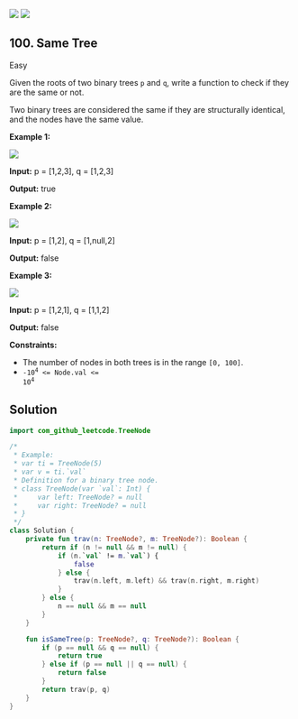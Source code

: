 [![](https://img.shields.io/github/stars/javadev/LeetCode-in-Kotlin?label=Stars&style=flat-square)](https://github.com/javadev/LeetCode-in-Kotlin)
[![](https://img.shields.io/github/forks/javadev/LeetCode-in-Kotlin?label=Fork%20me%20on%20GitHub%20&style=flat-square)](https://github.com/javadev/LeetCode-in-Kotlin/fork)

## 100\. Same Tree

Easy

Given the roots of two binary trees `p` and `q`, write a function to check if they are the same or not.

Two binary trees are considered the same if they are structurally identical, and the nodes have the same value.

**Example 1:**

![](https://assets.leetcode.com/uploads/2020/12/20/ex1.jpg)

**Input:** p = [1,2,3], q = [1,2,3]

**Output:** true

**Example 2:**

![](https://assets.leetcode.com/uploads/2020/12/20/ex2.jpg)

**Input:** p = [1,2], q = [1,null,2]

**Output:** false

**Example 3:**

![](https://assets.leetcode.com/uploads/2020/12/20/ex3.jpg)

**Input:** p = [1,2,1], q = [1,1,2]

**Output:** false

**Constraints:**

*   The number of nodes in both trees is in the range `[0, 100]`.
*   <code>-10<sup>4</sup> <= Node.val <= 10<sup>4</sup></code>

## Solution

```kotlin
import com_github_leetcode.TreeNode

/*
 * Example:
 * var ti = TreeNode(5)
 * var v = ti.`val`
 * Definition for a binary tree node.
 * class TreeNode(var `val`: Int) {
 *     var left: TreeNode? = null
 *     var right: TreeNode? = null
 * }
 */
class Solution {
    private fun trav(n: TreeNode?, m: TreeNode?): Boolean {
        return if (n != null && m != null) {
            if (n.`val` != m.`val`) {
                false
            } else {
                trav(n.left, m.left) && trav(n.right, m.right)
            }
        } else {
            n == null && m == null
        }
    }

    fun isSameTree(p: TreeNode?, q: TreeNode?): Boolean {
        if (p == null && q == null) {
            return true
        } else if (p == null || q == null) {
            return false
        }
        return trav(p, q)
    }
}
```